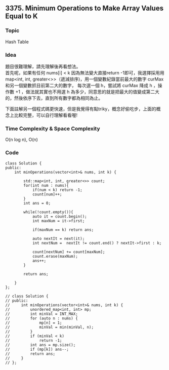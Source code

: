 ## 3375. Minimum Operations to Make Array Values Equal to K

### Topic
Hash Table

### Idea
題目很難理解，請先理解後再看想法。  
首先呢，如果有任何 nums[i] < k 因為無法變大直接return -1即可，我選擇採用用 map<int, int, greater<>>（遞減排序)，用一個變數紀錄當前最大的數字 curMax 和另一個變數抓目前第二大的數字，
每次選一個 h，嘗試將 curMax 降成 h ，操作數 +1 ，做法就其實也不用選 h 為多少，同意思的就是把最大的值變成第二大的，然後依序下去，直到所有數字都為相同為止。

下面註解另一個程式碼更快速，但是我覺得有點triky，概念好偷吃步，上面的概念上比較完整，可以自行理解看看喔!
### Time Complexity & Space Complexity
O(n log n), O(n)

### Code
```
class Solution {
public:
    int minOperations(vector<int>& nums, int k) {
        
        std::map<int, int, greater<>> count;
        for(int num : nums){
            if(num < k) return -1;
            count[num]++;
        }
        int ans = 0;

        while(!count.empty()){
            auto it = count.begin();
            int maxNum = it->first;

            if(maxNum == k) return ans;

            auto nextIt = next(it);
            int nextNum =  nextIt != count.end() ? nextIt->first : k;

            count[nextNum] += count[maxNum];
            count.erase(maxNum);
            ans++;
        }

        return ans;

    }
};

// class Solution { 
// public:
//     int minOperations(vector<int>& nums, int k) {
//         unordered_map<int, int> mp;
//         int minVal = INT_MAX;
//         for (auto n : nums) {
//             mp[n] = 1;
//             minVal = min(minVal, n);
//         }
//         if (minVal < k)
//             return -1;
//         int ans = mp.size();
//         if (mp[k]) ans--;
//         return ans;
//     }
// };
```
